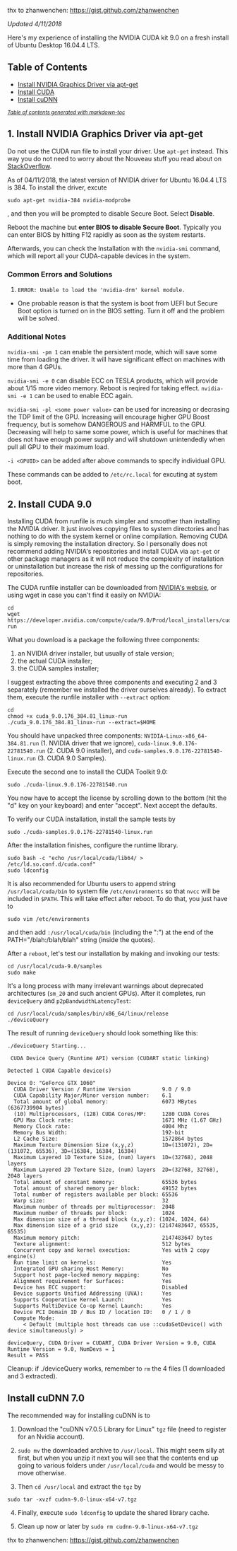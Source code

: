 thx to zhanwenchen: https://gist.github.com/zhanwenchen

*Updated 4/11/2018*

Here's my experience of installing the NVIDIA CUDA kit 9.0 on a fresh install of Ubuntu Desktop 16.04.4 LTS.

## Table of Contents
- [Install NVIDIA Graphics Driver via apt-get](#install-nvidia-graphics-driver-via-apt-get)
- [Install CUDA](#install-cuda)
- [Install cuDNN](#install-cudnn)

<small><i><a href='http://ecotrust-canada.github.io/markdown-toc/'>Table of contents generated with markdown-toc</a></i></small>

## 1. Install NVIDIA Graphics Driver via apt-get

Do not use the CUDA run file to install your driver. Use `apt-get` instead. This way you do not need to worry about the Nouveau stuff you read about on [StackOverflow](https://askubuntu.com/questions/799184/how-can-i-install-cuda-on-ubuntu-16-04).

As of 04/11/2018, the latest version of NVIDIA driver for Ubuntu 16.04.4 LTS is 384. To install the driver, excute

```sudo apt-get nvidia-384 nvidia-modprobe```

, and then you will be prompted to disable Secure Boot. Select **Disable**.

Reboot the machine but **enter BIOS to disable Secure Boot**. Typically you can enter BIOS by hitting F12 rapidly as soon as the system restarts.

Afterwards, you can check the Installation with the `nvidia-smi` command, which will report all your CUDA-capable devices in the system.

### Common Errors and Solutions

1. `ERROR: Unable to load the 'nvidia-drm' kernel module.`
 * One probable reason is that the system is boot from UEFI but Secure Boot option is turned on in the BIOS setting. Turn it off and the problem will be solved.

### Additional Notes

`nvidia-smi -pm 1` can enable the persistent mode, which will save some time from loading the driver. It will have significant effect on machines with more than 4 GPUs.

`nvidia-smi -e 0` can disable ECC on TESLA products, which will provide about 1/15 more video memory. Reboot is reqired for taking effect. `nvidia-smi -e 1` can be used to enable ECC again.

`nvidia-smi -pl <some power value>` can be used for increasing or decrasing the TDP limit of the GPU. Increasing will encourage higher GPU Boost frequency, but is somehow DANGEROUS and HARMFUL to the GPU. Decreasing will help to same some power, which is useful for machines that does not have enough power supply and will shutdown unintendedly when pull all GPU to their maximum load.

`-i <GPUID>` can be added after above commands to specify individual GPU.

These commands can be added to `/etc/rc.local` for excuting at system boot.

## 2. Install CUDA 9.0

Installing CUDA from runfile is much simpler and smoother than installing the NVIDIA driver. It just involves copying files to system directories and has nothing to do with the system kernel or online compilation. Removing CUDA is simply removing the installation directory. So I personally does not recommend adding NVIDIA's repositories and install CUDA via `apt-get` or other package managers as it will not reduce the complexity of installation or uninstallation but increase the risk of messing up the configurations for repositories.

The CUDA runfile installer can be downloaded from [NVIDIA's websie](https://developer.nvidia.com/cuda-downloads), or using wget in case you can't find it easily on NVIDIA:

```
cd
wget https://developer.nvidia.com/compute/cuda/9.0/Prod/local_installers/cuda_9.0.176_384.81_linux-run
```

What you download is a package the following three components:

1. an NVIDIA driver installer, but usually of stale version;
2. the actual CUDA installer;
3. the CUDA samples installer;

I suggest extracting the above three components and executing 2 and 3 separately (remember we installed the driver ourselves already). To extract them, execute the runfile installer with `--extract` option:

```
cd
chmod +x cuda_9.0.176_384.81_linux-run
./cuda_9.0.176_384.81_linux-run --extract=$HOME
```

You should have unpacked three components:
`NVIDIA-Linux-x86_64-384.81.run` (1. NVIDIA driver that we ignore),
`cuda-linux.9.0.176-22781540.run` (2. CUDA 9.0 installer), and
`cuda-samples.9.0.176-22781540-linux.run` (3. CUDA 9.0 Samples).

Execute the second one to install the CUDA Toolkit 9.0:

```
sudo ./cuda-linux.9.0.176-22781540.run
```

You now have to accept the license by scrolling down to the bottom (hit the "d" key on your keyboard) and enter "accept". Next accept the defaults.

To verify our CUDA installation, install the sample tests by

```
sudo ./cuda-samples.9.0.176-22781540-linux.run
```

After the installation finishes, configure the runtime library.

```
sudo bash -c "echo /usr/local/cuda/lib64/ > /etc/ld.so.conf.d/cuda.conf"
sudo ldconfig
```

It is also recommended for Ubuntu users to append string `/usr/local/cuda/bin` to system file `/etc/environments` so that `nvcc` will be included in `$PATH`. This will take effect after reboot. To do that, you just have to

```
sudo vim /etc/environments
```

and then add `:/usr/local/cuda/bin` (including the ":") at the end of the PATH="/blah:/blah/blah" string (inside the quotes).

After a `reboot`, let's test our installation by making and invoking our tests:
```
cd /usr/local/cuda-9.0/samples
sudo make
```

It's a long process with many irrelevant warnings about deprecated architectures (`sm_20` and such ancient GPUs). After it completes, run `deviceQuery` and `p2pBandwidthLatencyTest`:

```
cd /usr/local/cuda/samples/bin/x86_64/linux/release
./deviceQuery
```

The result of running `deviceQuery` should look something like this:

```
./deviceQuery Starting...

 CUDA Device Query (Runtime API) version (CUDART static linking)

Detected 1 CUDA Capable device(s)

Device 0: "GeForce GTX 1060"
  CUDA Driver Version / Runtime Version          9.0 / 9.0
  CUDA Capability Major/Minor version number:    6.1
  Total amount of global memory:                 6073 MBytes (6367739904 bytes)
  (10) Multiprocessors, (128) CUDA Cores/MP:     1280 CUDA Cores
  GPU Max Clock rate:                            1671 MHz (1.67 GHz)
  Memory Clock rate:                             4004 Mhz
  Memory Bus Width:                              192-bit
  L2 Cache Size:                                 1572864 bytes
  Maximum Texture Dimension Size (x,y,z)         1D=(131072), 2D=(131072, 65536), 3D=(16384, 16384, 16384)
  Maximum Layered 1D Texture Size, (num) layers  1D=(32768), 2048 layers
  Maximum Layered 2D Texture Size, (num) layers  2D=(32768, 32768), 2048 layers
  Total amount of constant memory:               65536 bytes
  Total amount of shared memory per block:       49152 bytes
  Total number of registers available per block: 65536
  Warp size:                                     32
  Maximum number of threads per multiprocessor:  2048
  Maximum number of threads per block:           1024
  Max dimension size of a thread block (x,y,z): (1024, 1024, 64)
  Max dimension size of a grid size    (x,y,z): (2147483647, 65535, 65535)
  Maximum memory pitch:                          2147483647 bytes
  Texture alignment:                             512 bytes
  Concurrent copy and kernel execution:          Yes with 2 copy engine(s)
  Run time limit on kernels:                     Yes
  Integrated GPU sharing Host Memory:            No
  Support host page-locked memory mapping:       Yes
  Alignment requirement for Surfaces:            Yes
  Device has ECC support:                        Disabled
  Device supports Unified Addressing (UVA):      Yes
  Supports Cooperative Kernel Launch:            Yes
  Supports MultiDevice Co-op Kernel Launch:      Yes
  Device PCI Domain ID / Bus ID / location ID:   0 / 1 / 0
  Compute Mode:
     < Default (multiple host threads can use ::cudaSetDevice() with device simultaneously) >

deviceQuery, CUDA Driver = CUDART, CUDA Driver Version = 9.0, CUDA Runtime Version = 9.0, NumDevs = 1
Result = PASS
```

Cleanup: if ./deviceQuery works, remember to `rm` the 4 files (1 downloaded and 3 extracted).

## Install cuDNN 7.0

The recommended way for installing cuDNN is to

1. Download the "cuDNN v7.0.5 Library for Linux" `tgz` file (need to register for an Nvidia account).

2. `sudo mv` the downloaded archive to `/usr/local`. This might seem silly at first, but when you unzip it next you will see that the contents end up going to various folders under `/usr/local/cuda` and would be messy to move otherwise.

3. Then `cd /usr/local` and extract the `tgz` by

```
sudo tar -xvzf cudnn-9.0-linux-x64-v7.tgz
```

4. Finally, execute `sudo ldconfig` to update the shared library cache.

5. Clean up now or later by `sudo rm cudnn-9.0-linux-x64-v7.tgz`



thx to zhanwenchen: https://gist.github.com/zhanwenchen

